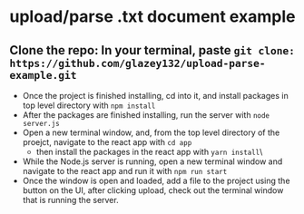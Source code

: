 # upload/parse .txt document example

## Clone the repo: In your terminal, paste `git clone: https://github.com/glazey132/upload-parse-example.git`

* Once the project is finished installing, cd into it, and install packages in top level directory with `npm install`
* After the packages are finished installing, run the server with `node server.js`
* Open a new terminal window, and, from the top level directory of the proejct, navigate to the react app with `cd app`
  * then install the packages in the react app with `yarn install`\
* While the Node.js server is running, open a new terminal window and navigate to the react app and run it with `npm run start`
* Once the window is open and loaded, add a file to the project using the button on the UI, after clicking upload, check out the terminal window that is running the server.
